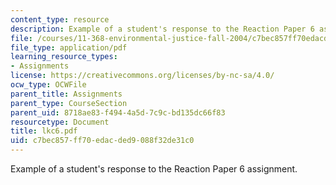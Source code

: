 ```yaml
---
content_type: resource
description: Example of a student's response to the Reaction Paper 6 assignment.
file: /courses/11-368-environmental-justice-fall-2004/c7bec857ff70edacded9088f32de31c0_lkc6.pdf
file_type: application/pdf
learning_resource_types:
- Assignments
license: https://creativecommons.org/licenses/by-nc-sa/4.0/
ocw_type: OCWFile
parent_title: Assignments
parent_type: CourseSection
parent_uid: 8718ae83-f494-4a5d-7c9c-bd135dc66f83
resourcetype: Document
title: lkc6.pdf
uid: c7bec857-ff70-edac-ded9-088f32de31c0
---
```

Example of a student's response to the Reaction Paper 6 assignment.